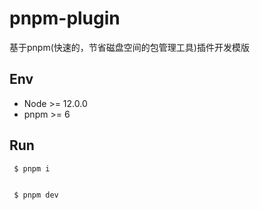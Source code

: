 # pnpm-plugin

基于pnpm(快速的，节省磁盘空间的包管理工具)插件开发模版

## Env

- Node >= 12.0.0
- pnpm >= 6

## Run

     $ pnpm i 


     $ pnpm dev 
     
     